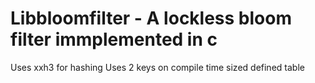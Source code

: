 # Libbloomfilter - A lockless bloom filter immplemented in c
Uses xxh3 for hashing
Uses 2 keys on compile time sized defined table
